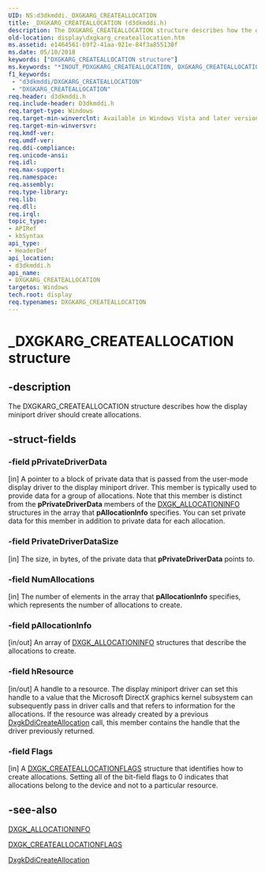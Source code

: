 ```yaml
---
UID: NS:d3dkmddi._DXGKARG_CREATEALLOCATION
title: _DXGKARG_CREATEALLOCATION (d3dkmddi.h)
description: The DXGKARG_CREATEALLOCATION structure describes how the display miniport driver should create allocations.
old-location: display\dxgkarg_createallocation.htm
ms.assetid: e1464561-b9f2-41aa-921e-84f3a855130f
ms.date: 05/10/2018
keywords: ["DXGKARG_CREATEALLOCATION structure"]
ms.keywords: "*INOUT_PDXGKARG_CREATEALLOCATION, DXGKARG_CREATEALLOCATION, DXGKARG_CREATEALLOCATION structure [Display Devices], DmStructs_751430a9-4161-4230-bb97-d09600d48d62.xml, _DXGKARG_CREATEALLOCATION, d3dkmddi/DXGKARG_CREATEALLOCATION, display.dxgkarg_createallocation"
f1_keywords:
 - "d3dkmddi/DXGKARG_CREATEALLOCATION"
 - "DXGKARG_CREATEALLOCATION"
req.header: d3dkmddi.h
req.include-header: D3dkmddi.h
req.target-type: Windows
req.target-min-winverclnt: Available in Windows Vista and later versions of the Windows operating systems.
req.target-min-winversvr: 
req.kmdf-ver: 
req.umdf-ver: 
req.ddi-compliance: 
req.unicode-ansi: 
req.idl: 
req.max-support: 
req.namespace: 
req.assembly: 
req.type-library: 
req.lib: 
req.dll: 
req.irql: 
topic_type:
- APIRef
- kbSyntax
api_type:
- HeaderDef
api_location:
- d3dkmddi.h
api_name:
- DXGKARG_CREATEALLOCATION
targetos: Windows
tech.root: display
req.typenames: DXGKARG_CREATEALLOCATION
---
```


# _DXGKARG_CREATEALLOCATION structure


## -description


The DXGKARG_CREATEALLOCATION structure describes how the display miniport driver should create allocations.


## -struct-fields




### -field pPrivateDriverData

[in] A pointer to a block of private data that is passed from the user-mode display driver to the display miniport driver. This member is typically used to provide data for a group of allocations. Note that this member is distinct from the <b>pPrivateDriverData</b> members of the <a href="https://docs.microsoft.com/windows-hardware/drivers/ddi/d3dkmddi/ns-d3dkmddi-_dxgk_allocationinfo">DXGK_ALLOCATIONINFO</a> structures in the array that <b>pAllocationInfo</b> specifies. You can set private data for this member in addition to private data for each allocation. 


### -field PrivateDriverDataSize

[in] The size, in bytes, of the private data that <b>pPrivateDriverData</b> points to.


### -field NumAllocations

[in] The number of elements in the array that <b>pAllocationInfo</b> specifies, which represents the number of allocations to create.


### -field pAllocationInfo

[in/out] An array of <a href="https://docs.microsoft.com/windows-hardware/drivers/ddi/d3dkmddi/ns-d3dkmddi-_dxgk_allocationinfo">DXGK_ALLOCATIONINFO</a> structures that describe the allocations to create.


### -field hResource

[in/out] A handle to a resource. The display miniport driver can set this handle to a value that the Microsoft DirectX graphics kernel subsystem can subsequently pass in driver calls and that refers to information for the allocations. If the resource was already created by a previous <a href="https://docs.microsoft.com/windows-hardware/drivers/ddi/d3dkmddi/nc-d3dkmddi-dxgkddi_createallocation">DxgkDdiCreateAllocation</a> call, this member contains the handle that the driver previously returned.


### -field Flags

[in] A <a href="https://docs.microsoft.com/windows-hardware/drivers/ddi/d3dkmddi/ns-d3dkmddi-_dxgk_createallocationflags">DXGK_CREATEALLOCATIONFLAGS</a> structure that identifies how to create allocations. Setting all of the bit-field flags to 0 indicates that allocations belong to the device and not to a particular resource.


## -see-also




<a href="https://docs.microsoft.com/windows-hardware/drivers/ddi/d3dkmddi/ns-d3dkmddi-_dxgk_allocationinfo">DXGK_ALLOCATIONINFO</a>



<a href="https://docs.microsoft.com/windows-hardware/drivers/ddi/d3dkmddi/ns-d3dkmddi-_dxgk_createallocationflags">DXGK_CREATEALLOCATIONFLAGS</a>



<a href="https://docs.microsoft.com/windows-hardware/drivers/ddi/d3dkmddi/nc-d3dkmddi-dxgkddi_createallocation">DxgkDdiCreateAllocation</a>
 

 

